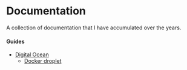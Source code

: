 # Documentation

A collection of documentation that I have accumulated over the years.

#### Guides

* [Digital Ocean](/digital-ocean/README.md)
    * [Docker droplet](/digital-ocean/docker-droplet/README.md)
